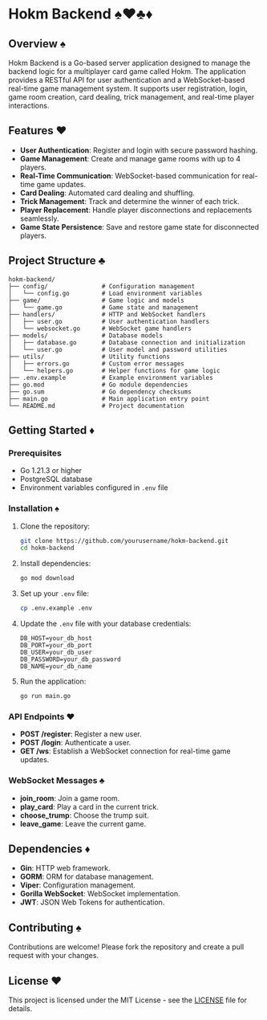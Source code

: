 # Hokm Backend ♠️♥️♣️♦️

## Overview ♠️

Hokm Backend is a Go-based server application designed to manage the backend logic for a multiplayer card game called Hokm. The application provides a RESTful API for user authentication and a WebSocket-based real-time game management system. It supports user registration, login, game room creation, card dealing, trick management, and real-time player interactions.

## Features ♥️

- **User Authentication**: Register and login with secure password hashing.
- **Game Management**: Create and manage game rooms with up to 4 players.
- **Real-Time Communication**: WebSocket-based communication for real-time game updates.
- **Card Dealing**: Automated card dealing and shuffling.
- **Trick Management**: Track and determine the winner of each trick.
- **Player Replacement**: Handle player disconnections and replacements seamlessly.
- **Game State Persistence**: Save and restore game state for disconnected players.

## Project Structure ♣️

```
hokm-backend/
├── config/               # Configuration management
│   └── config.go         # Load environment variables
├── game/                 # Game logic and models
│   └── game.go           # Game state and management
├── handlers/             # HTTP and WebSocket handlers
│   ├── user.go           # User authentication handlers
│   └── websocket.go      # WebSocket game handlers
├── models/               # Database models
│   ├── database.go       # Database connection and initialization
│   └── user.go           # User model and password utilities
├── utils/                # Utility functions
│   ├── errors.go         # Custom error messages
│   └── helpers.go        # Helper functions for game logic
├── .env.example          # Example environment variables
├── go.mod                # Go module dependencies
├── go.sum                # Go dependency checksums
├── main.go               # Main application entry point
└── README.md             # Project documentation
```

## Getting Started ♦️

### Prerequisites

- Go 1.21.3 or higher
- PostgreSQL database
- Environment variables configured in `.env` file

### Installation ♠️

1. Clone the repository:

   ```sh
   git clone https://github.com/yourusername/hokm-backend.git
   cd hokm-backend
   ```

2. Install dependencies:

   ```sh
   go mod download
   ```

3. Set up your `.env` file:

   ```sh
   cp .env.example .env
   ```

4. Update the `.env` file with your database credentials:

   ```env
   DB_HOST=your_db_host
   DB_PORT=your_db_port
   DB_USER=your_db_user
   DB_PASSWORD=your_db_password
   DB_NAME=your_db_name
   ```

5. Run the application:
   ```sh
   go run main.go
   ```

### API Endpoints ♥️

- **POST /register**: Register a new user.
- **POST /login**: Authenticate a user.
- **GET /ws**: Establish a WebSocket connection for real-time game updates.

### WebSocket Messages ♣️

- **join_room**: Join a game room.
- **play_card**: Play a card in the current trick.
- **choose_trump**: Choose the trump suit.
- **leave_game**: Leave the current game.

## Dependencies ♦️

- **Gin**: HTTP web framework.
- **GORM**: ORM for database management.
- **Viper**: Configuration management.
- **Gorilla WebSocket**: WebSocket implementation.
- **JWT**: JSON Web Tokens for authentication.

## Contributing ♠️

Contributions are welcome! Please fork the repository and create a pull request with your changes.

## License ♥️

This project is licensed under the MIT License - see the [LICENSE](LICENSE) file for details.
